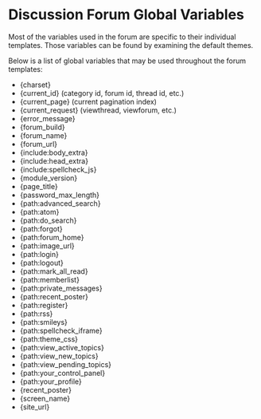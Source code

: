 <!--
    This source file is part of the open source project
    ExpressionEngine User Guide (https://github.com/ExpressionEngine/ExpressionEngine-User-Guide)

    @link      https://expressionengine.com/
    @copyright Copyright (c) 2003-2019, EllisLab Corp. (https://ellislab.com)
    @license   https://expressionengine.com/license Licensed under Apache License, Version 2.0
-->

# Discussion Forum Global Variables

Most of the variables used in the forum are specific to their individual templates. Those variables can be found by examining the default themes.

Below is a list of global variables that may be used throughout the forum templates:

- {charset}
- {current_id} (category id, forum id, thread id, etc.)
- {current_page} (current pagination index)
- {current_request} (viewthread, viewforum, etc.)
- {error_message}
- {forum_build}
- {forum_name}
- {forum_url}
- {include:body_extra}
- {include:head_extra}
- {include:spellcheck_js}
- {module_version}
- {page_title}
- {password_max_length}
- {path:advanced_search}
- {path:atom}
- {path:do_search}
- {path:forgot}
- {path:forum_home}
- {path:image_url}
- {path:login}
- {path:logout}
- {path:mark_all_read}
- {path:memberlist}
- {path:private_messages}
- {path:recent_poster}
- {path:register}
- {path:rss}
- {path:smileys}
- {path:spellcheck_iframe}
- {path:theme_css}
- {path:view_active_topics}
- {path:view_new_topics}
- {path:view_pending_topics}
- {path:your_control_panel}
- {path:your_profile}
- {recent_poster}
- {screen_name}
- {site_url}
